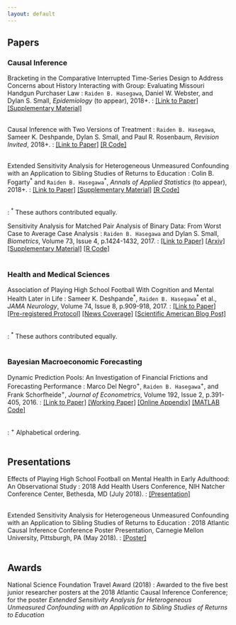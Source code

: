 ```yaml
---
layout: default
---
```


## __Papers__

### Causal Inference
Bracketing in the Comparative Interrupted Time-Series Design to Address Concerns about History Interacting with Group: Evaluating Missouri Handgun Purchaser Law
: `Raiden B. Hasegawa`, Daniel W. Webster, and Dylan S. Small, *Epidemiology* (to appear), 2018+.
: [\[Link to Paper\]](../assets/bracketing-paper/bracketing_diff_in_diff_rev.pdf)
[\[Supplementary Material\]](../assets/bracketing-paper/bracketing_diff_in_diff_supp.pdf)
<br><br>

Causal Inference with Two Versions of Treatment
: `Raiden B. Hasegawa`, Sameer K. Deshpande, Dylan S. Small, and Paul R. Rosenbaum, *Revision Invited*, 2018+.
: [\[Link to Paper\]](../assets/versions-paper/versions.pdf)
[\[R Code\]](../assets/versions-paper/versions-Rcode.zip)
<br><br>

Extended Sensitivity Analysis for Heterogeneous Unmeasured Confounding with an Application to Sibling Studies of Returns to Education
: Colin B. Fogarty<sup>\*</sup> and `Raiden B. Hasegawa`<sup>\*</sup>, *Annals of Applied Statistics* (to appear), 2018+.
: [\[Link to Paper\]](../assets/extended-paper/article_extended_sensitivity.pdf)
[\[Supplementary Material\]](../assets/extended-paper/supplement_extended_sensitivity.pdf)
[\[R Code\]](../assets/extended-paper/code_rev2.zip)
<br><br>

: <sup>\*</sup> These authors contributed equally.

Sensitivity Analysis for Matched Pair Analysis of Binary Data: From Worst Case to Average Case Analysis
: `Raiden B. Hasegawa` and Dylan S. Small, *Biometrics*, Volume 73, Issue 4, p.1424-1432, 2017.
: [\[Link to Paper\]](http://onlinelibrary.wiley.com/doi/10.1111/biom.12688/abstract)  [\[Arxiv\]](https://arxiv.org/abs/1707.09549)  [\[Supplementary Material\]](../assets/avgcase-paper/avgSensAnalysis_webAppendix.pdf)  [\[R Code\]](../assets/avgcase-paper/avgSensAnalysis_Rcode.R)
<br><br>

### Health and Medical Sciences

Association of Playing High School Football With Cognition and Mental Health Later in Life
: Sameer K. Deshpande<sup>\*</sup>, `Raiden B. Hasegawa`<sup>\*</sup> et al., *JAMA Neurology*, Volume 74, Issue 8, p.909-918, 2017.
: [\[Link to Paper\]](http://jamanetwork.com/journals/jamaneurology/article-abstract/2635831)  [\[Pre-registered Protocol\]](https://arxiv.org/abs/1607.01756)  [\[News Coverage\]](https://www.theverge.com/2017/7/3/15913454/high-school-football-concussion-health-chronic-traumatic-encephalopathy)  [\[Scientific American Blog Post\]](https://blogs.scientificamerican.com/observations/head-trauma-in-high-school-football-may-be-more-complicated-than-we-thought/)
<br><br>

: <sup>\*</sup> These authors contributed equally.
<br><br>

### Bayesian Macroeconomic Forecasting

Dynamic Prediction Pools: An Investigation of Financial Frictions and Forecasting Performance
: Marco Del Negro<sup>\+</sup>, `Raiden B. Hasegawa`<sup>\+</sup>, and Frank Schorfheide<sup>\+</sup>, *Journal of Econometrics*, Volume 192, Issue 2, p.391-405, 2016.
: [\[Link to Paper\]](http://www.sciencedirect.com/science/article/pii/S0304407616300094)  [\[Working Paper\]](../assets/pools-paper/pools_paper_joe_20151119.pdf)  [\[Online Appendix\]](../assets/pools-paper/pools_onlineappendix_joe_20151119.pdf)  [\[MATLAB Code\]](../assets/pools-paper/code_and_data_0.zip)
<br><br>

: <sup>\+</sup> Alphabetical ordering.
<br><br>

## __Presentations__

Effects of Playing High School Football on Mental Health in Early Adulthood: An Observational Study
: 2018 Add Health Users Conference, NIH Natcher Conference Center, Bethesda, MD (July 2018).
: [\[Presentation\]](../assets/presentations/add_health_pres.pdf)
<br><br>

Extended Sensitivity Analysis for Heterogeneous Unmeasured Confounding with an Application to Sibling Studies of Returns to Education 
: 2018 Atlantic Causal Inference Conference Poster Presentation, Carnegie Mellon University, Pittsburgh, PA (May 2018).
: [\[Poster\]](../assets/presentations/ESAPoster.pdf)
<br><br>


## __Awards__
National Science Foundation Travel Award (2018)
: Awarded to the five best junior researcher posters at the 2018 Atlantic Causal Inference Conference; for the poster _Extended Sensitivity Analysis for Heterogeneous Unmeasured Confounding with an Application to Sibling Studies of Returns to Education_